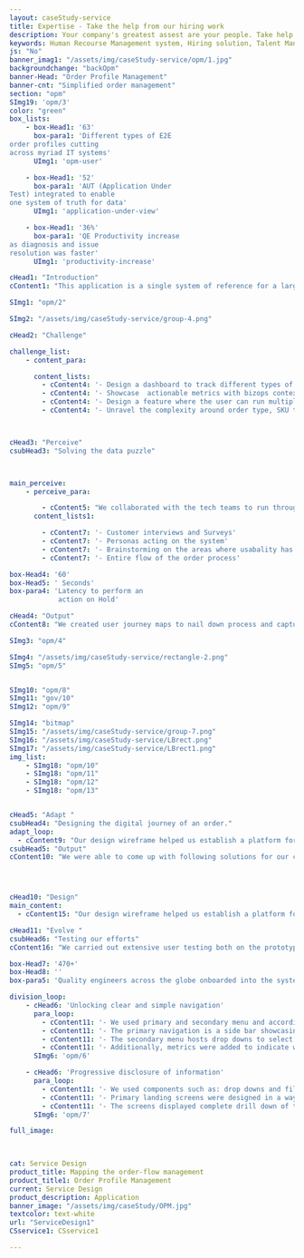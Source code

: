 ```yaml
---
layout: caseStudy-service
title: Expertise - Take the help from our hiring work
description: Your company's greatest assest are your people. Take help our hiring experts to recruit the best desired talents.
keywords: Human Recourse Management system, Hiring solution, Talent Management Software, Application Tracking System, AI-Enabled, Recruitment Management software, recruitment system, Talent CRM, HR Software, Bangalore, India
js: "No"
banner_imag1: "/assets/img/caseStudy-service/opm/1.jpg"
backgroundchange: "backOpm"
banner-Head: "Order Profile Management"
banner-cnt: "Simplified order management"
section: "opm"
SImg19: 'opm/3'
color: "green"
box_lists:
    - box-Head1: '63'
      box-para1: 'Different types of E2E
order profiles cutting
across myriad IT systems'
      UImg1: 'opm-user'

    - box-Head1: '52'
      box-para1: 'AUT (Application Under
Test) integrated to enable
one system of truth for data'
      UImg1: 'application-under-view'

    - box-Head1: '36%'
      box-para1: 'QE Productivity increase
as diagnosis and issue
resolution was faster'
      UImg1: 'productivity-increase'

cHead1: "Introduction"
cContent1: "This application is a single system of reference for a large PC manufacturer to diagnose and act on “order flow” bottle-necks in an heterogeneous app ecosystem. It enables the IT teams to validate new orders, recognize failure patterns & test vulnerabilities first in-hand."

SImg1: "opm/2"

SImg2: "/assets/img/caseStudy-service/group-4.png"

cHead2: "Challenge"

challenge_list:
    - content_para:

      content_lists:
        - cContent4: '- Design a dashboard to track different types of order profiles across different applications in a given test environment'
        - cContent4: '- Showcase  actionable metrics with bizops context when profiling a particular order type'
        - cContent4: '- Design a feature where the user can run multiple order profiles at a given time for testing'
        - cContent4: '- Unravel the complexity around order type, SKU type, application dependencies, status changes and localization of the order issue.'



cHead3: "Perceive"
csubHead3: "Solving the data puzzle"



main_perceive:
    - perceive_para:

        - cContent5: "We collaborated with the tech teams to run through the application to understand the intricacies of the order journey. We also, observed multiple applications to note numerous statuses of the order and captured the data attributes for the same. "
      content_lists1:

        - cContent7: '- Customer interviews and Surveys'
        - cContent7: '- Personas acting on the system'
        - cContent7: '- Brainstorming on the areas where usabality has to be improved'
        - cContent7: '- Entire flow of the order process'

box-Head4: '60'
box-Head5: ' Seconds'
box-para4: 'Latency to perform an 
            action on Hold'

cHead4: "Output"
cContent8: "We created user journey maps to nail down process and capture data attributes of different types of order profiles."

SImg3: "opm/4"

SImg4: "/assets/img/caseStudy-service/rectangle-2.png"
SImg5: "opm/5"


SImg10: "opm/8"
SImg11: "gov/10"
SImg12: "opm/9"

SImg14: "bitmap"
SImg15: "/assets/img/caseStudy-service/group-7.png"
SImg16: "/assets/img/caseStudy-service/LBrect.png"
SImg17: "/assets/img/caseStudy-service/LBrect1.png"
img_list:
    - SImg18: "opm/10"
    - SImg18: "opm/11"
    - SImg18: "opm/12"
    - SImg18: "opm/13"


cHead5: "Adapt "
csubHead4: "Designing the digital journey of an order."
adapt_loop:
  - cContent9: "Our design wireframe helped us establish a platform for us to go back & forth on the visual ideas with our users. We worked on multiple approaches for visual representations to crack the optimal design."
csubHead5: "Output"
cContent10: "We were able to come up with following solutions for our customers:"




cHead10: "Design"
main_content:
  - cContent15: "Our design wireframe helped us establish a platform for us to go back & forth on the visual ideas with our users. We worked on multiple approaches in terms of visual representations to crack the optimal design."

cHead11: "Evolve "
csubHead6: "Testing our efforts"
cContent16: "We carried out extensive user testing both on the prototype and during the development phase, to recheck our screen flows. Multiple iterations were done to optimize the design in consecutive sprints."

box-Head7: '470+'
box-Head8: ''
box-para5: 'Quality engineers across the globe onboarded into the system'

division_loop:
    - cHead6: 'Unlocking clear and simple navigation'
      para_loop:
        - cContent11: '- We used primary and secondary menu and accordion approach to progressively disclose data. Attributes such as: batch status and order stages were captured here.'
        - cContent11: '- The primary navigation is a side bar showcasing modules of order profiles, configuration and user management.'
        - cContent11: '- The secondary menu hosts drop downs to select environments, releases and batches'
        - cContent11: '- Additionally, metrics were added to indicate which screen the user is in and the type of data being shown '
      SImg6: 'opm/6'

    - cHead6: 'Progressive disclosure of information'
      para_loop:
        - cContent11: '- We used components such as: drop downs and filters to bifurcate high level data and to bring right context to the user. Attributes like: environments and releases were captured here'
        - cContent11: '- Primary landing screens were designed in a way where the user can select individual batches to run'
        - cContent11: '- The screens displayed complete drill down of the order profile status and the subsequent test statuses across multiple applications'
      SImg6: 'opm/7'

full_image:
   


cat: Service Design
product_title: Mapping the order-flow management
product_title1: Order Profile Management
current: Service Design
product_description: Application
banner_image: "/assets/img/caseStudy/OPM.jpg"
textcolor: text-white
url: "ServiceDesign1"
CSservice1: CSservice1

---
```

